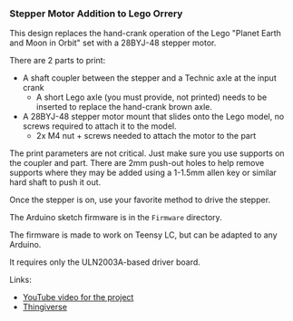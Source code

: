 ### Stepper Motor Addition to Lego Orrery

This design replaces the hand-crank operation of the Lego "Planet Earth and Moon in Orbit" set with a 28BYJ-48 stepper motor.

There are 2 parts to print:

- A shaft coupler between the stepper and a Technic axle at the input crank
  - A short Lego axle (you must provide, not printed) needs to be inserted to replace the hand-crank brown axle.
- A 28BYJ-48 stepper motor mount that slides onto the Lego model, no screws required to attach it to the model.
  - 2x M4 nut + screws needed to attach the motor to the part

The print parameters are not critical. Just make sure you use supports on the coupler and part. There are 2mm push-out holes to help remove supports where they may be added using a 1-1.5mm allen key or similar hard shaft to push it out.

Once the stepper is on, use your favorite method to drive the stepper.

The Arduino sketch firmware is in the `Firmware` directory.

The firmware is made to work on Teensy LC, but can be adapted to
any Arduino.

It requires only the ULN2003A-based driver board.

Links:

- [YouTube video for the project](https://youtu.be/TQ7dWtdCNkY)
- [Thingiverse](https://www.thingiverse.com/thing:6900611)
